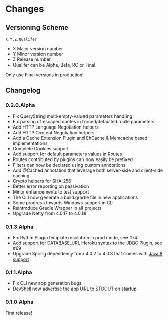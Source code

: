 # Changes

## Versioning Scheme

    X.Y.Z.Qualifer

- X Major version number
- Y Minor version number
- Z Release number
- Qualifer can be Alpha, Beta, RC or Final.

Only use Final versions in production!


## Changelog


### 0.2.0.Alpha

- Fix QueryString multi-empty-valued parameters handling
- Fix parsing of escaped quotes in forced/defaulted route parameters
- Add HTTP Language Negotiation helpers
- Add HTTP Content Negotiation helpers
- Add a Cache Extension Plugin and EhCache & Memcache based implementations
- Complete Cookies support
- Add support for default parameters values in Routes
- Routes contributed by plugins can now easily be prefixed
- Filters can now be declared using custom annotations
- Add @Cached annotation that leverage both server-side and client-side caching
- Crypto helpers for SHA-256
- Better error reporting on passivation
- Minor enhancements to test support
- The CLI now generate a build.gradle file in new applications
- Some progress towards Windows support in CLI
- Reintroduce Gradle Wrapper in all projects
- Upgrade Netty from 4.0.17 to 4.0.18


### 0.1.3.Alpha

- Fix Rythm Plugin template resolution in prod mode, see #74
- Add support for DATABASE_URL Heroku syntax to the JDBC Plugin, see #69
- Upgrade Spring dependency from 4.0.2 to 4.0.3 that comes with [Java 8 support](http://spring.io/blog/2014/03/27/spring-framework-4-0-3-released-with-java-8-support-now-production-ready)


### 0.1.1.Alpha

- Fix CLI new app generation bugs
- DevShell now advertise the app URL to STDOUT on startup


### 0.1.0.Alpha

First release!

